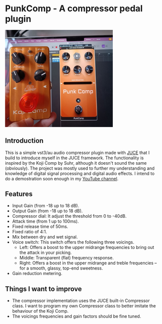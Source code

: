 
# PunkComp - A compressor pedal plugin

<img src="demo.jpg" width="70%">

## Introduction
This is a simple vst3/au audio compressor plugin made with <a href="https://juce.com/" target="_blank">JUCE</a> that I build to introduce myself in the JUCE framework. The functionality is inspired by the Koji Comp by Suhr, although it doesn't sound the same (obviously). The project was mostly used to further my understanding and knowledge of digital signal processing and digital audio effects.
I intend to do a demostration soon enough in my <a href="https://www.youtube.com/channel/UCe3BPM0SbPYuTHAOrixmqsw" target="_blank">YouTube channel</a>.

## Features
- Input Gain (from -18 up to 18 dB).
- Output Gain (from -18 up to 18 dB).
- Compressor dial: It adjust the threshold from 0 to -40dB.
- Attack time (from 1 up to 100ms).
- Fixed release time of 50ms.
- Fixed ratio of 4:1.
- Mix between dry and wet signal.
- Voice switch: This switch offers the following three voicings.
    - Left: Offers a boost to the upper midrange frequencies to bring out the attack in your picking.
    - Middle: Transparent (flat) frequency response.
    - Right: Offers a boost in the upper midrange and treble frequencies – for a smooth, glassy, top-end sweetness.
- Gain reduction metering.
 
 ## Things I want to improve
 - The compressor implementation uses the JUCE built-in Compressor class. I want to program my own Compressor class to better imitate the behaviour of the Koji Comp.
 - The voicings frequencies and gain factors should be fine tuned.
